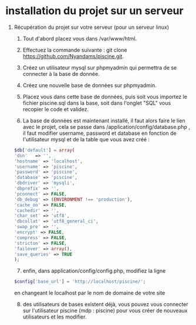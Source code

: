 # installation du projet sur un serveur

1. Récupération du projet sur votre serveur (pour un serveur linux)

    1. Tout d'abord placez vous dans /var/www/html.
    
    2. Effectuez la commande suivante : git clone https://github.com/Nyandams/piscine.git.
    
    3. Créez un utilisateur mysql sur phpmyadmin qui permettra de se connecter à la base de donnée.
    
    4. Créez une nouvelle base de données sur phpmyadmin.
    
    5. Placez vous dans cette base de données, puis soit vous importez le fichier piscine.sql dans la base, soit dans l'onglet "SQL" vous recopier le code et validez.
    
    6. La base de données est maintenant installé, il faut alors faire le lien avec le projet, cela se passe dans /application/config/database.php , il faut modifier username, password et database en fonction de l'utilisateur mysql et de la table que vous avez créé :
    
    ```php
    $db['default'] = array(
    'dsn'   => '',
    'hostname' => 'localhost',
    'username' => 'piscine',
    'password' => 'piscine',
    'database' => 'piscine',
    'dbdriver' => 'mysqli',
    'dbprefix' => '',
    'pconnect' => FALSE,
    'db_debug' => (ENVIRONMENT !== 'production'),
    'cache_on' => FALSE,
    'cachedir' => '',
    'char_set' => 'utf8',
    'dbcollat' => 'utf8_general_ci',
    'swap_pre' => '',
    'encrypt' => FALSE,
    'compress' => FALSE,
    'stricton' => FALSE,
    'failover' => array(),
    'save_queries' => TRUE
    );
    ```
    
    7. enfin, dans application/config/config.php, modifiez la ligne
    ```php
    $config['base_url'] = 'http://localhost/piscine/';
    ```
    
    en changeant le localhost par le nom de domaine de votre site
    
    
    
    8. des utilisateurs de bases existent déjà, vous pouvez vous connecter sur l'utilisateur piscine (mdp : piscine) pour vous créer de nouveaux utilisateurs et les modifier.